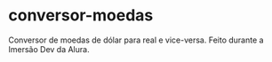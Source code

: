 # conversor-moedas
Conversor de moedas de dólar para real e vice-versa. Feito durante a Imersão Dev da Alura.

